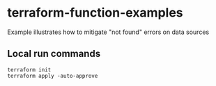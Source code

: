 # terraform-function-examples
Example illustrates how to mitigate "not found" errors on data sources

## Local run commands

```
terraform init
terraform apply -auto-approve
```
